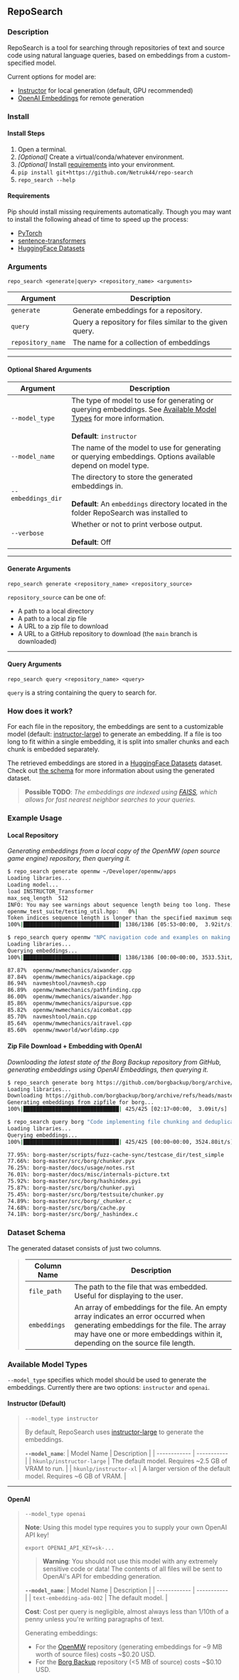 ## RepoSearch
### Description

RepoSearch is a tool for searching through repositories of text and source code using natural language queries, based on embeddings from a custom-specified model.

Current options for model are:
* [Instructor](https://huggingface.co/hkunlp/instructor-large) for local generation (default, GPU recommended)
* [OpenAI Embeddings](https://platform.openai.com/docs/guides/embeddings) for remote generation

### Install

#### Install Steps
1. Open a terminal.
2. *[Optional]* Create a virtual/conda/whatever environment.
3. *[Optional]* Install [requirements](#requirements) into your environment.
3. `pip install git+https://github.com/Netruk44/repo-search`
4. `repo_search --help`

#### Requirements
Pip should install missing requirements automatically. Though you may want to install the following ahead of time to speed up the process:
* [PyTorch](https://pytorch.org/)
* [sentence-transformers](https://pypi.org/project/sentence-transformers/)
* [HuggingFace Datasets](https://huggingface.co/docs/datasets/installation)

### Arguments

`repo_search <generate|query> <repository_name> <arguments>`

| Argument | Description |
| -------- | ----------- |
| `generate` | Generate embeddings for a repository. |
| `query` | Query a repository for files similar to the given query. |
| `repository_name` | The name for a collection of embeddings |

---

#### Optional Shared Arguments

| Argument | Description |
| -------- | ----------- |
| `--model_type` | The type of model to use for generating or querying embeddings. See [Available Model Types](#available-model-types) for more information.<br /><br />**Default**: `instructor` |
| `--model_name` | The name of the model to use for generating or querying embeddings. Options available depend on model type. |
| `--embeddings_dir` | The directory to store the generated embeddings in. <br /><br />**Default**: An `embeddings` directory located in the folder RepoSearch was installed to |
| `--verbose` | Whether or not to print verbose output.<br /><br />**Default**: Off |

---

#### Generate Arguments
`repo_search generate <repository_name> <repository_source>`

`repository_source` can be one of:
* A path to a local directory
* A path to a local zip file
* A URL to a zip file to download
* A URL to a GitHub repository to download (the `main` branch is downloaded)

---

#### Query Arguments
`repo_search query <repository_name> <query>`

`query` is a string containing the query to search for.

### How does it work?
For each file in the repository, the embeddings are sent to a customizable model (default: [instructor-large](https://huggingface.co/hkunlp/instructor-large)) to generate an embedding. If a file is too long to fit within a single embedding, it is split into smaller chunks and each chunk is embedded separately.

The retrieved embeddings are stored in a [HuggingFace Datasets](https://huggingface.co/docs/datasets/index) dataset. Check out [the schema](#dataset-schema) for more information about using the generated dataset.

> **Possible TODO**: *The embeddings are indexed using [FAISS](https://faiss.ai/), which allows for fast nearest neighbor searches to your queries.*

### Example Usage

#### Local Repository
*Generating embeddings from a local copy of the OpenMW (open source game engine) repository, then querying it.*

```bash
$ repo_search generate openmw ~/Developer/openmw/apps
Loading libraries...
Loading model...
load INSTRUCTOR_Transformer
max_seq_length  512
INFO: You may see warnings about sequence length being too long. These can be safely ignored.
openmw_test_suite/testing_util.hpp:   0%|                              | 1/1386 [00:02<1:01:49,  2.63s/it]
Token indices sequence length is longer than the specified maximum sequence length for this model (1030 > 512). Running this sequence through the model will result in indexing errors
100%|██████████████████████████████| 1386/1386 [05:53<00:00,  3.92it/s]

$ repo_search query openmw "NPC navigation code and examples on making an NPC navigate towards a specific destination."
Loading libraries...
Querying embeddings...
100%|██████████████████████████████| 1386/1386 [00:00<00:00, 3533.53it/s]

87.87%  openmw/mwmechanics/aiwander.cpp
87.84%  openmw/mwmechanics/aipackage.cpp
86.94%  navmeshtool/navmesh.cpp
86.89%  openmw/mwmechanics/pathfinding.cpp
86.00%  openmw/mwmechanics/aiwander.hpp
85.86%  openmw/mwmechanics/aipursue.cpp
85.82%  openmw/mwmechanics/aicombat.cpp
85.70%  navmeshtool/main.cpp
85.64%  openmw/mwmechanics/aitravel.cpp
85.60%  openmw/mwworld/worldimp.cpp
```

#### Zip File Download + Embedding with OpenAI

*Downloading the latest state of the Borg Backup repository from GitHub, generating embeddings using OpenAI Embeddings, then querying it.*

```bash
$ repo_search generate borg https://github.com/borgbackup/borg/archive/refs/heads/master.zip --model_type openai
Loading libraries...
Downloading https://github.com/borgbackup/borg/archive/refs/heads/master.zip...
Generating embeddings from zipfile for borg...
100%|██████████████████████████████| 425/425 [02:17<00:00,  3.09it/s]

$ repo_search query borg "Code implementing file chunking and deduplication." --model_type openai
Loading libraries...
Querying embeddings...
100%|██████████████████████████████| 425/425 [00:00<00:00, 3524.80it/s]

77.95%: borg-master/scripts/fuzz-cache-sync/testcase_dir/test_simple
77.66%: borg-master/src/borg/chunker.pyx
76.25%: borg-master/docs/usage/notes.rst
76.01%: borg-master/docs/misc/internals-picture.txt
75.92%: borg-master/src/borg/hashindex.pyi
75.87%: borg-master/src/borg/chunker.pyi
75.45%: borg-master/src/borg/testsuite/chunker.py
74.89%: borg-master/src/borg/_chunker.c
74.68%: borg-master/src/borg/cache.py
74.18%: borg-master/src/borg/_hashindex.c
```

### Dataset Schema
The generated dataset consists of just two columns.

> | Column Name | Description |
> | ----------- | ----------- |
> | `file_path` | The path to the file that was embedded. Useful for displaying to the user. |
> | `embeddings` | An array of embeddings for the file. An empty array indicates an error occurred when generating embeddings for the file. The array may have one or more embeddings within it, depending on the source file length. |

### Available Model Types

`--model_type` specifies which model should be used to generate the embeddings. Currently there are two options: `instructor` and `openai`.

#### Instructor (Default)

> `--model_type instructor`
> 
> By default, RepoSearch uses [instructor-large](https://huggingface.co/hkunlp/instructor-large) to generate the embeddings. 
> 
> **`--model_name`**:
> | Model Name | Description |
> | ------------ | ----------- |
> | `hkunlp/instructor-large` | The default model. Requires ~2.5 GB of VRAM to run. |
> | `hkunlp/instructor-xl` | A larger version of the default model. Requires ~6 GB of VRAM. |

---

#### OpenAI

> `--model_type openai`
> 
> **Note**: Using this model type requires you to supply your own OpenAI API key!
> 
> `export OPENAI_API_KEY=sk-...`
> 
>>  **Warning**: You should not use this model with any extremely sensitive code or data! The contents of all files will be sent to OpenAI's API for embedding generation.
>
> **`--model_name`**: 
> | Model Name | Description |
> | ------------ | ----------- |
> | `text-embedding-ada-002` | The default model. |
> 
> **Cost**:
> Cost per query is negligible, almost always less than 1/10th of a penny unless you're writing paragraphs of text.
> 
> Generating embeddings:
> * For the [OpenMW](https://gitlab.com/OpenMW/openmw) repository (generating embeddings for ~9 MB worth of source files) costs ~$0.20 USD.
> * For the [Borg Backup](https://github.com/borgbackup/borg) repository (<5 MB of source) costs ~$0.10 USD.